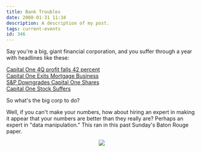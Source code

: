 ```yaml
---
title: Bank Troubles
date: 2008-01-31 11:34
description: A description of my post.
tags: current-events
id: 346
---
```

Say you're a big, giant financial corporation, and you suffer through a year with headlines like these:

<div><a href="http://www.localnewsleader.com/elytimes/stories3/index.php?action=fullnews&id=240481" target="_blank">Capital One 4Q profit falls 42 percent</a></div>

<div><a href="http://www.forbes.com/markets/2007/08/21/capital-one-mortgage-markets-equity-cx_er_0821markets09.html
" target="_blank">Capital One Exits Mortgage Business</a></div>

<div><a href="http://www.businessweek.com/investor/content/apr2007/pi20070420_201721.htm?chan=rss_topStories_ssi_5" target="_blank">S&P Downgrades Capital One Shares</a></div>

<div><a href="http://www.washingtonpost.com/wp-dyn/content/article/2007/11/08/AR2007110802349_pf.html" target="_blank">Capital One Stock Suffers</a></div>

So what's the big corp to do?

Well, if you can't make your numbers, how about hiring an expert in making it appear that your numbers are better than they really are?  Perhaps an expert in "data manipulation."  This ran in this past Sunday's Baton Rouge paper.

<div><center><img src="/img/caponeadd.jpg" /></center></div>